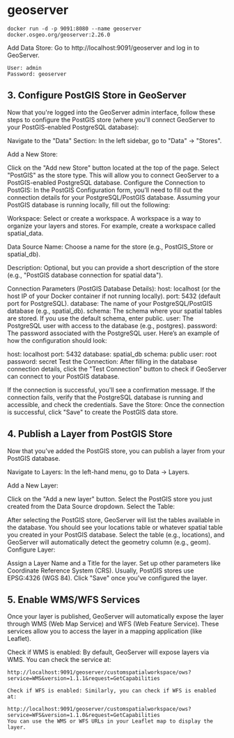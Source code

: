 # geoserver


```SHELL
docker run -d -p 9091:8080 --name geoserver docker.osgeo.org/geoserver:2.26.0
```

Add Data Store:
Go to http://localhost:9091/geoserver and log in to GeoServer.


```SHELL
User: admin
Password: geoserver
```

## 3. Configure PostGIS Store in GeoServer
Now that you're logged into the GeoServer admin interface, follow these steps to configure the PostGIS store (where you'll connect GeoServer to your PostGIS-enabled PostgreSQL database):

Navigate to the "Data" Section: In the left sidebar, go to "Data" → "Stores".

Add a New Store:

Click on the "Add new Store" button located at the top of the page.
Select "PostGIS" as the store type. This will allow you to connect GeoServer to a PostGIS-enabled PostgreSQL database.
Configure the Connection to PostGIS: In the PostGIS Configuration form, you’ll need to fill out the connection details for your PostgreSQL/PostGIS database. Assuming your PostGIS database is running locally, fill out the following:

Workspace: Select or create a workspace. A workspace is a way to organize your layers and stores. For example, create a workspace called spatial_data.

Data Source Name: Choose a name for the store (e.g., PostGIS_Store or spatial_db).

Description: Optional, but you can provide a short description of the store (e.g., "PostGIS database connection for spatial data").

Connection Parameters (PostGIS Database Details):
host: localhost (or the host IP of your Docker container if not running locally).
port: 5432 (default port for PostgreSQL).
database: The name of your PostgreSQL/PostGIS database (e.g., spatial_db).
schema: The schema where your spatial tables are stored. If you use the default schema, enter public.
user: The PostgreSQL user with access to the database (e.g., postgres).
password: The password associated with the PostgreSQL user.
Here’s an example of how the configuration should look:

host: localhost
port: 5432
database: spatial_db
schema: public
user: root
password: secret
Test the Connection: After filling in the database connection details, click the "Test Connection" button to check if GeoServer can connect to your PostGIS database.

If the connection is successful, you'll see a confirmation message.
If the connection fails, verify that the PostgreSQL database is running and accessible, and check the credentials.
Save the Store: Once the connection is successful, click "Save" to create the PostGIS data store.



## 4. Publish a Layer from PostGIS Store
Now that you’ve added the PostGIS store, you can publish a layer from your PostGIS database.

Navigate to Layers: In the left-hand menu, go to Data → Layers.

Add a New Layer:

Click on the "Add a new layer" button.
Select the PostGIS store you just created from the Data Source dropdown.
Select the Table:

After selecting the PostGIS store, GeoServer will list the tables available in the database. You should see your locations table or whatever spatial table you created in your PostGIS database.
Select the table (e.g., locations), and GeoServer will automatically detect the geometry column (e.g., geom).
Configure Layer:

Assign a Layer Name and a Title for the layer.
Set up other parameters like Coordinate Reference System (CRS). Usually, PostGIS stores use EPSG:4326 (WGS 84).
Click "Save" once you've configured the layer.





## 5. Enable WMS/WFS Services
Once your layer is published, GeoServer will automatically expose the layer through WMS (Web Map Service) and WFS (Web Feature Service). These services allow you to access the layer in a mapping application (like Leaflet).

Check if WMS is enabled: By default, GeoServer will expose layers via WMS. You can check the service at:

```SHELL
http://localhost:9091/geoserver/customspatialworkspace/ows?service=WMS&version=1.1.1&request=GetCapabilities

Check if WFS is enabled: Similarly, you can check if WFS is enabled at:
```

```SHELL
http://localhost:9091/geoserver/customspatialworkspace/ows?service=WFS&version=1.1.0&request=GetCapabilities
You can use the WMS or WFS URLs in your Leaflet map to display the layer.
```




